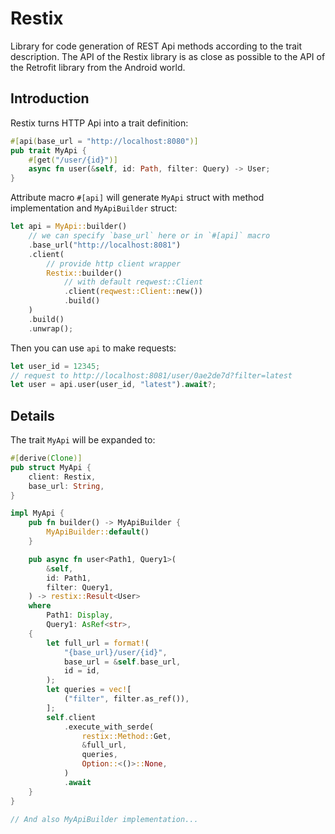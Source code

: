 # Restix

Library for code generation of REST Api methods according to the trait description. The API of the Restix library is as close as possible to the API of the Retrofit library from the Android world.

## Introduction

Restix turns HTTP Api into a trait definition:

```rust
#[api(base_url = "http://localhost:8080")]
pub trait MyApi {
    #[get("/user/{id}")]
    async fn user(&self, id: Path, filter: Query) -> User;
}
```

Attribute macro `#[api]` will generate `MyApi` struct with method implementation and `MyApiBuilder` struct:

```rust
let api = MyApi::builder()
    // we can specify `base_url` here or in `#[api]` macro
    .base_url("http://localhost:8081") 
    .client(
        // provide http client wrapper
        Restix::builder()
            // with default reqwest::Client
            .client(reqwest::Client::new())
            .build()
    )
    .build()
    .unwrap();
```

Then you can use `api` to make requests:

```rust
let user_id = 12345;
// request to http://localhost:8081/user/0ae2de7d?filter=latest
let user = api.user(user_id, "latest").await?;
```

## Details

The trait `MyApi` will be expanded to:

```rust
#[derive(Clone)]
pub struct MyApi {
    client: Restix,
    base_url: String,
}

impl MyApi {
    pub fn builder() -> MyApiBuilder {
        MyApiBuilder::default()
    }

    pub async fn user<Path1, Query1>(
        &self, 
        id: Path1, 
        filter: Query1,
    ) -> restix::Result<User>
    where
        Path1: Display,
        Query1: AsRef<str>,
    {
        let full_url = format!(
            "{base_url}/user/{id}", 
            base_url = &self.base_url, 
            id = id,
        );
        let queries = vec![
            ("filter", filter.as_ref()),
        ];
        self.client
            .execute_with_serde(
                restix::Method::Get,
                &full_url,
                queries,
                Option::<()>::None,
            )
            .await
    }
}

// And also MyApiBuilder implementation...
```
